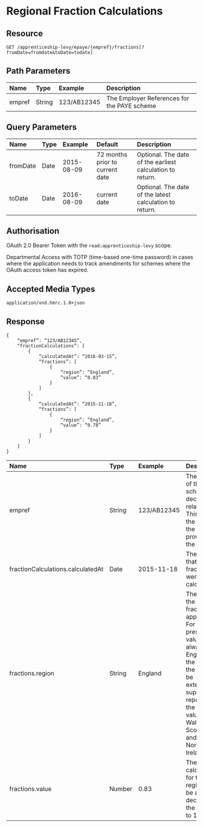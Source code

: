 # Regional Fraction Calculations

## Resource
    GET /apprenticeship-levy/epaye/{empref}/fractions[?fromDate=fromdate&toDate=todate]

## Path Parameters
| Name | Type | Example | Description |
|:-|:-|:-|:-|
| empref | String | 123/AB12345 | The Employer References for the PAYE scheme |

## Query Parameters
| Name | Type | Example | Default | Description |
|:-|:-|:-|:-|:-|
| fromDate | Date | 2015-08-09 | 72 months prior to current date | Optional. The date of the earliest calculation to return. |
| toDate | Date | 2016-08-09 |  current date | Optional. The date of the latest calculation to return. |

## Authorisation
OAuth 2.0 Bearer Token with the `read:apprenticeship-levy` scope.

Departmental Access with TOTP (time-based one-time password) in cases where the application needs to track amendments for schemes where the OAuth access token has expired.

## Accepted Media Types
    application/vnd.hmrc.1.0+json

## Response
```
{
	“empref”: “123/AB12345”,
	“fractionCalculations”: [
		{
			“calculatedAt”: “2016-03-15”,
			“fractions”: [
				{
					“region”: “England”,
					“value”: “0.83”
				}
			]
		},
		{
			“calculatedAt”: “2015-11-18”,
			“fractions”: [
				{
					“region”: “England”,
					“value”: “0.78”
				}
			]
		}
	]	
}
```

| Name | Type | Example | Description |
|:-|:-|:-|:-|
| empref | String | 123/AB12345 | The empref of the scheme the declarations relate to. This will be the same as the empref provided in the URL |
| fractionCalculations.calculatedAt | Date | 2015-11-18 | The date that the fractions were calculated |
| fractions.region | String | England | The region the specific fraction applies to. For the present this value will always be England. In the future the API may be extended to support reporting of the fraction values for Wales, Scotland and Northern Ireland |
| fractions.value | Number | 0.83 | The fraction calculated for the region. Will be a decimal in the range 0 to 1. |
 
 